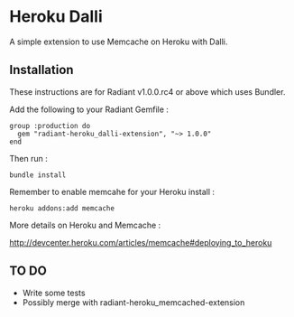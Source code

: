 # Heroku Dalli

A simple extension to use Memcache on Heroku with Dalli.


## Installation

These instructions are for Radiant v1.0.0.rc4 or above which uses
Bundler.

Add the following to your Radiant Gemfile :

```
group :production do
  gem "radiant-heroku_dalli-extension", "~> 1.0.0"
end
```

Then run :

```
bundle install
```

Remember to enable memcahe for your Heroku install :

```
heroku addons:add memcache
```

More details on Heroku and Memcache :

http://devcenter.heroku.com/articles/memcache#deploying_to_heroku


## TO DO

- Write some tests
- Possibly merge with radiant-heroku_memcached-extension
